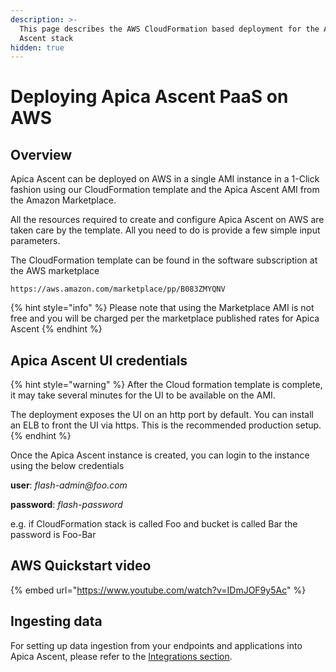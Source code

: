 ```yaml
---
description: >-
  This page describes the AWS CloudFormation based deployment for the Apica
  Ascent stack
hidden: true
---
```


# Deploying Apica Ascent PaaS on AWS

## Overview

Apica Ascent can be deployed on AWS in a single AMI instance in a 1-Click fashion using our CloudFormation template and the Apica Ascent AMI from the Amazon Marketplace.

All the resources required to create and configure Apica Ascent on AWS are taken care by the template. All you need to do is provide a few simple input parameters.

The CloudFormation template can be found in the software subscription at the AWS marketplace

```
https://aws.amazon.com/marketplace/pp/B083ZMYQNV
```

{% hint style="info" %}
Please note that using the Marketplace AMI is not free and you will be charged per the marketplace published rates for Apica Ascent
{% endhint %}

## Apica Ascent UI credentials <a href="#default-user-and-password" id="default-user-and-password"></a>

{% hint style="warning" %}
After the Cloud formation template is complete, it may take several minutes for the UI to be available on the AMI.

The deployment exposes the UI on an http port by default. You can install an ELB to front the UI via https. This is the recommended production setup.
{% endhint %}

Once the Apica Ascent instance is created, you can login to the instance using the below credentials

**user**: _flash-admin@foo.com_

**password**: _flash-password_

e.g. if CloudFormation stack is called Foo and bucket is called Bar the password is Foo-Bar

## AWS Quickstart video

{% embed url="https://www.youtube.com/watch?v=IDmJOF9y5Ac" %}

## Ingesting data

For setting up data ingestion from your endpoints and applications into Apica Ascent, please refer to the [Integrations section](../../integrations/overview/).
